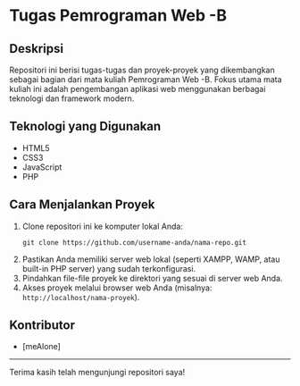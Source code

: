 # Tugas Pemrograman Web -B

## Deskripsi
Repositori ini berisi tugas-tugas dan proyek-proyek yang dikembangkan sebagai bagian dari mata kuliah Pemrograman Web -B. Fokus utama mata kuliah ini adalah pengembangan aplikasi web menggunakan berbagai teknologi dan framework modern.

## Teknologi yang Digunakan
- HTML5
- CSS3
- JavaScript
- PHP


## Cara Menjalankan Proyek
1. Clone repositori ini ke komputer lokal Anda:
   ```
   git clone https://github.com/username-anda/nama-repo.git
   ```
2. Pastikan Anda memiliki server web lokal (seperti XAMPP, WAMP, atau built-in PHP server) yang sudah terkonfigurasi.
3. Pindahkan file-file proyek ke direktori yang sesuai di server web Anda.
4. Akses proyek melalui browser web Anda (misalnya: `http://localhost/nama-proyek`).

## Kontributor
- [meAlone]



---

Terima kasih telah mengunjungi repositori saya!
